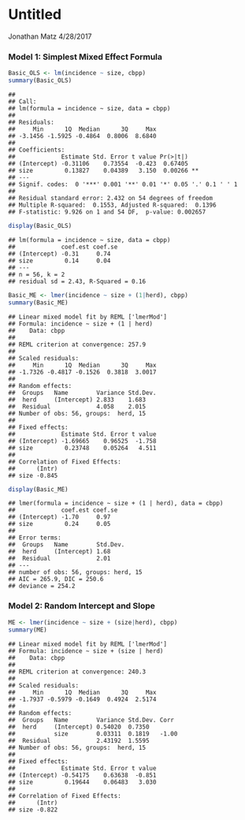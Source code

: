 Untitled
================
Jonathan Matz
4/28/2017

### Model 1: Simplest Mixed Effect Formula

``` r
Basic_OLS <- lm(incidence ~ size, cbpp)
summary(Basic_OLS)
```

    ## 
    ## Call:
    ## lm(formula = incidence ~ size, data = cbpp)
    ## 
    ## Residuals:
    ##     Min      1Q  Median      3Q     Max 
    ## -3.1456 -1.5925 -0.4864  0.8006  8.6840 
    ## 
    ## Coefficients:
    ##             Estimate Std. Error t value Pr(>|t|)   
    ## (Intercept) -0.31106    0.73554  -0.423  0.67405   
    ## size         0.13827    0.04389   3.150  0.00266 **
    ## ---
    ## Signif. codes:  0 '***' 0.001 '**' 0.01 '*' 0.05 '.' 0.1 ' ' 1
    ## 
    ## Residual standard error: 2.432 on 54 degrees of freedom
    ## Multiple R-squared:  0.1553, Adjusted R-squared:  0.1396 
    ## F-statistic: 9.926 on 1 and 54 DF,  p-value: 0.002657

``` r
display(Basic_OLS)
```

    ## lm(formula = incidence ~ size, data = cbpp)
    ##             coef.est coef.se
    ## (Intercept) -0.31     0.74  
    ## size         0.14     0.04  
    ## ---
    ## n = 56, k = 2
    ## residual sd = 2.43, R-Squared = 0.16

``` r
Basic_ME <- lmer(incidence ~ size + (1|herd), cbpp)
summary(Basic_ME)
```

    ## Linear mixed model fit by REML ['lmerMod']
    ## Formula: incidence ~ size + (1 | herd)
    ##    Data: cbpp
    ## 
    ## REML criterion at convergence: 257.9
    ## 
    ## Scaled residuals: 
    ##     Min      1Q  Median      3Q     Max 
    ## -1.7326 -0.4817 -0.1526  0.3818  3.0017 
    ## 
    ## Random effects:
    ##  Groups   Name        Variance Std.Dev.
    ##  herd     (Intercept) 2.833    1.683   
    ##  Residual             4.058    2.015   
    ## Number of obs: 56, groups:  herd, 15
    ## 
    ## Fixed effects:
    ##             Estimate Std. Error t value
    ## (Intercept) -1.69665    0.96525  -1.758
    ## size         0.23748    0.05264   4.511
    ## 
    ## Correlation of Fixed Effects:
    ##      (Intr)
    ## size -0.845

``` r
display(Basic_ME)
```

    ## lmer(formula = incidence ~ size + (1 | herd), data = cbpp)
    ##             coef.est coef.se
    ## (Intercept) -1.70     0.97  
    ## size         0.24     0.05  
    ## 
    ## Error terms:
    ##  Groups   Name        Std.Dev.
    ##  herd     (Intercept) 1.68    
    ##  Residual             2.01    
    ## ---
    ## number of obs: 56, groups: herd, 15
    ## AIC = 265.9, DIC = 250.6
    ## deviance = 254.2

### Model 2: Random Intercept and Slope

``` r
ME <- lmer(incidence ~ size + (size|herd), cbpp)
summary(ME)
```

    ## Linear mixed model fit by REML ['lmerMod']
    ## Formula: incidence ~ size + (size | herd)
    ##    Data: cbpp
    ## 
    ## REML criterion at convergence: 240.3
    ## 
    ## Scaled residuals: 
    ##     Min      1Q  Median      3Q     Max 
    ## -1.7937 -0.5979 -0.1649  0.4924  2.5174 
    ## 
    ## Random effects:
    ##  Groups   Name        Variance Std.Dev. Corr 
    ##  herd     (Intercept) 0.54020  0.7350        
    ##           size        0.03311  0.1819   -1.00
    ##  Residual             2.43192  1.5595        
    ## Number of obs: 56, groups:  herd, 15
    ## 
    ## Fixed effects:
    ##             Estimate Std. Error t value
    ## (Intercept) -0.54175    0.63638  -0.851
    ## size         0.19644    0.06483   3.030
    ## 
    ## Correlation of Fixed Effects:
    ##      (Intr)
    ## size -0.822
